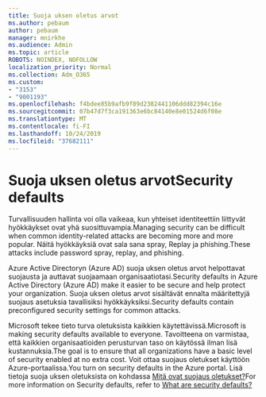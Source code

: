 ```yaml
---
title: Suoja uksen oletus arvot
ms.author: pebaum
author: pebaum
manager: mnirkhe
ms.audience: Admin
ms.topic: article
ROBOTS: NOINDEX, NOFOLLOW
localization_priority: Normal
ms.collection: Adm_O365
ms.custom:
- "3153"
- "9001193"
ms.openlocfilehash: f4bdee85b9afb9f89d2382441106ddd82394c16e
ms.sourcegitcommit: 07b47d7f3ca191363e6bc84140e8e01524d6f08e
ms.translationtype: MT
ms.contentlocale: fi-FI
ms.lasthandoff: 10/24/2019
ms.locfileid: "37682111"
---
```

# <a name="security-defaults"></a><span data-ttu-id="d79bd-102">Suoja uksen oletus arvot</span><span class="sxs-lookup"><span data-stu-id="d79bd-102">Security defaults</span></span>

<span data-ttu-id="d79bd-103">Turvallisuuden hallinta voi olla vaikeaa, kun yhteiset identiteettiin liittyvät hyökkäykset ovat yhä suosittuvampia.</span><span class="sxs-lookup"><span data-stu-id="d79bd-103">Managing security can be difficult when common identity-related attacks are becoming more and more popular.</span></span> <span data-ttu-id="d79bd-104">Näitä hyökkäyksiä ovat sala sana spray, Replay ja phishing.</span><span class="sxs-lookup"><span data-stu-id="d79bd-104">These attacks include password spray, replay, and phishing.</span></span>

<span data-ttu-id="d79bd-105">Azure Active Directoryn (Azure AD) suoja uksen oletus arvot helpottavat suojausta ja auttavat suojaamaan organisaatiotasi.</span><span class="sxs-lookup"><span data-stu-id="d79bd-105">Security defaults in Azure Active Directory (Azure AD) make it easier to be secure and help protect your organization.</span></span> <span data-ttu-id="d79bd-106">Suoja uksen oletus arvot sisältävät ennalta määritettyjä suojaus asetuksia tavallisiksi hyökkäyksiksi.</span><span class="sxs-lookup"><span data-stu-id="d79bd-106">Security defaults contain preconfigured security settings for common attacks.</span></span>

<span data-ttu-id="d79bd-107">Microsoft tekee tieto turva oletuksista kaikkien käytettävissä.</span><span class="sxs-lookup"><span data-stu-id="d79bd-107">Microsoft is making security defaults available to everyone.</span></span> <span data-ttu-id="d79bd-108">Tavoitteena on varmistaa, että kaikkien organisaatioiden perusturvan taso on käytössä ilman lisä kustannuksia.</span><span class="sxs-lookup"><span data-stu-id="d79bd-108">The goal is to ensure that all organizations have a basic level of security enabled at no extra cost.</span></span> <span data-ttu-id="d79bd-109">Voit ottaa suojaus oletukset käyttöön Azure-portaalissa.</span><span class="sxs-lookup"><span data-stu-id="d79bd-109">You turn on security defaults in the Azure portal.</span></span> <span data-ttu-id="d79bd-110">Lisä tietoja suoja uksen oletuksista on kohdassa [Mitä ovat suojaus oletukset?](https://docs.microsoft.com/azure/active-directory/conditional-access/concept-conditional-access-security-defaults)</span><span class="sxs-lookup"><span data-stu-id="d79bd-110">For more information on Security defaults, refer to [What are security defaults?](https://docs.microsoft.com/azure/active-directory/conditional-access/concept-conditional-access-security-defaults)</span></span>